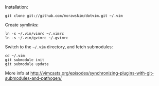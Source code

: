 Installation:

    git clone git://github.com/morawskim/dotvim.git ~/.vim

Create symlinks:

    ln -s ~/.vim/vimrc ~/.vimrc
    ln -s ~/.vim/gvimrc ~/.gvimrc

Switch to the `~/.vim` directory, and fetch submodules:

    cd ~/.vim
    git submodule init
    git submodule update
    
More info at http://vimcasts.org/episodes/synchronizing-plugins-with-git-submodules-and-pathogen/